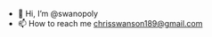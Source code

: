 - 👋 Hi, I’m @swanopoly
- 📫 How to reach me chrisswanson189@gmail.com

<!---
swanopoly/swanopoly is a ✨ special ✨ repository because its `README.md` (this file) appears on your GitHub profile.
You can click the Preview link to take a look at your changes.
--->

